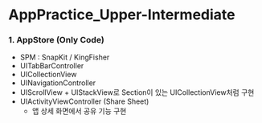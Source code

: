 # AppPractice_Upper-Intermediate

###  1. AppStore (Only Code)  
 - SPM : SnapKit / KingFisher  
 - UITabBarController   
 - UICollectionView  
 - UINavigationController  
 - UIScrollView + UIStackView로 Section이 있는 UICollectionView처럼 구현  
 - UIActivityViewController (Share Sheet)  
    - 앱 상세 화면에서 공유 기능 구현   
  
